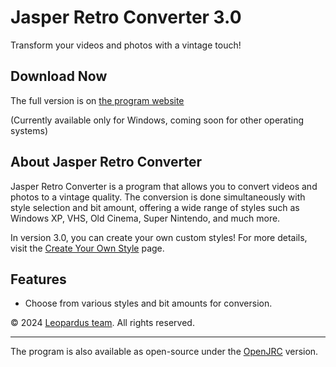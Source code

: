 # Jasper Retro Converter 3.0

Transform your videos and photos with a vintage touch!

## Download Now
The full version is on [the program website](https://jasper.rf.gd/)

(Currently available only for Windows, coming soon for other operating systems)

## About Jasper Retro Converter

Jasper Retro Converter is a program that allows you to convert videos and photos to a vintage quality. The conversion is done simultaneously with style selection and bit amount, offering a wide range of styles such as Windows XP, VHS, Old Cinema, Super Nintendo, and much more.

In version 3.0, you can create your own custom styles! For more details, visit the [Create Your Own Style](https://jasper.rf.gd/façaoseu) page.

## Features

- Choose from various styles and bit amounts for conversion.

© 2024 [Leopardus team](https://leopardusteam.com). All rights reserved.

---

The program is also available as open-source under the [OpenJRC](https://github.com/5gdaroca/Open-jrc) version.
